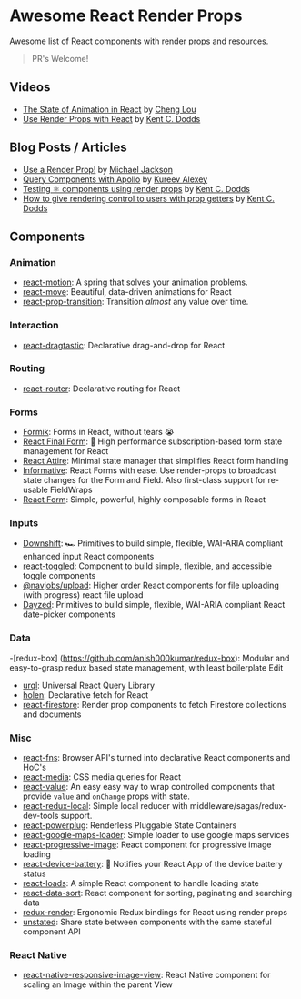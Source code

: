 # Awesome React Render Props

Awesome list of React components with render props and resources.

> PR's Welcome!

## Videos

-  [The State of Animation in React](https://www.youtube.com/watch?v=1tavDv5hXpo) by [Cheng Lou](https://twitter.com/_chenglou)
-  [Use Render Props with React](https://egghead.io/lessons/react-use-render-props-with-react) by [Kent C. Dodds](https://twitter.com/kentcdodds)

## Blog Posts / Articles

- [Use a Render Prop!](https://cdb.reacttraining.com/use-a-render-prop-50de598f11ce) by [Michael Jackson](https://twitter.com/mjackson)
- [Query Components with Apollo](https://dev-blog.apollodata.com/query-components-with-apollo-ec603188c157) by [Kureev Alexey](https://twitter.com/kureevalexey)
- [Testing ⚛️ components using render props](https://blog.kentcdodds.com/5623ab1814c) by [Kent C. Dodds](https://twitter.com/kentcdodds)
- [How to give rendering control to users with prop getters](https://blog.kentcdodds.com/549eaef76acf) by [Kent C. Dodds](https://twitter.com/kentcdodds)

## Components

### Animation

- [react-motion](https://github.com/chenglou/react-motion): A spring that solves your animation problems.
- [react-move](https://github.com/react-tools/react-move): Beautiful, data-driven animations for React
- [react-prop-transition](https://github.com/imranolas/react-prop-transition): Transition _almost_ any value over time.

### Interaction

- [react-dragtastic](https://github.com/chrisjpatty/react-dragtastic): Declarative drag-and-drop for React

### Routing

- [react-router](https://github.com/reacttraining/react-router): Declarative routing for React

### Forms

- [Formik](https://github.com/jaredpalmer/formik): Forms in React, without tears 😭
- [React Final Form](https://github.com/final-form/react-final-form): 🏁 High performance subscription-based form state management for React
- [React Attire](https://github.com/gianmarcotoso/react-attire): Minimal state manager that simplifies React form handling
- [Informative](https://github.com/bradwestfall/informative): React Forms with ease. Use render-props to broadcast state
changes for the Form and Field. Also first-class support for re-usable FieldWraps
- [React Form](https://github.com/react-tools/react-form): Simple, powerful, highly composable forms in React

### Inputs

- [Downshift](https://github.com/paypal/downshift): 🏎 Primitives to build simple, flexible, WAI-ARIA compliant enhanced input React components
- [react-toggled](https://github.com/kentcdodds/react-toggled): Component to build simple, flexible, and accessible toggle components
- [@navjobs/upload](https://github.com/navjobs/upload): Higher order React components for file uploading (with progress) react file upload
- [Dayzed](https://github.com/deseretdigital/dayzed): Primitives to build simple, flexible, WAI-ARIA compliant React date-picker components

### Data
-[redux-box] (https://github.com/anish000kumar/redux-box): Modular and easy-to-grasp redux based state management, with least boilerplate Edit
- [urql](https://github.com/FormidableLabs/urql): Universal React Query Library
- [holen](https://github.com/tkh44/holen): Declarative fetch for React
- [react-firestore](https://github.com/green-arrow/react-firestore): Render prop components to fetch Firestore collections and documents

### Misc

- [react-fns](https://github.com/jaredpalmer/react-fns): Browser API's turned into declarative React components and HoC's
- [react-media](https://github.com/reacttraining/react-media): CSS media queries for React
- [react-value](https://github.com/JedWatson/react-value): An easy easy way to wrap controlled components that provide `value` and `onChange` props with state.
- [react-redux-local](https://github.com/imflavio/react-redux-local): Simple local reducer with middleware/sagas/redux-dev-tools support.
- [react-powerplug](https://github.com/renatorib/react-powerplug): Renderless Pluggable State Containers
- [react-google-maps-loader](https://github.com/xuopled/react-google-maps-loader): Simple loader to use google maps services
- [react-progressive-image](https://github.com/FormidableLabs/react-progressive-image): React component for progressive image loading
- [react-device-battery](https://github.com/zanonnicola/react-device-battery): 🔋 Notifies your React App of the device battery status
- [react-loads](https://github.com/jxom/react-loads): A simple React component to handle loading state
- [react-data-sort](https://github.com/corjen/react-data-sort): React component for sorting, paginating and searching data
- [redux-render](https://github.com/jsonnull/redux-render): Ergonomic Redux bindings for React using render props
- [unstated](https://github.com/thejameskyle/unstated): Share state between components with the same stateful component API

### React Native

- [react-native-responsive-image-view](https://github.com/wKovacs64/react-native-responsive-image-view): React Native component for scaling an Image within the parent View
